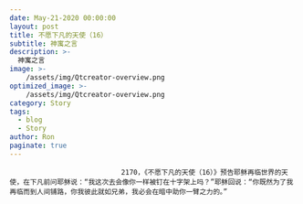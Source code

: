 ```yaml
---
date: May-21-2020 00:00:00
layout: post
title: 不愿下凡的天使（16）
subtitle: 神寓之言
description: >-
  神寓之言
image: >-
    /assets/img/Qtcreator-overview.png
optimized_image: >-
    /assets/img/Qtcreator-overview.png
category: Story
tags:
  - blog
  - Story
author: Ron
paginate: true
---
```


							　　2170，《不愿下凡的天使（16）》预告耶稣再临世界的天使，在下凡前问耶稣说：“我这次去会像你一样被钉在十字架上吗？”耶稣回说：“你既然为了我再临而到人间铺路，你我彼此就如兄弟，我必会在暗中助你一臂之力的。”
							
							
						